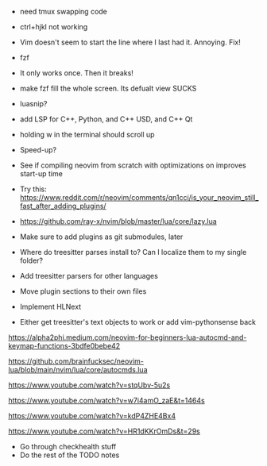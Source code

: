 - need tmux swapping code
- ctrl+hjkl not working
- Vim doesn't seem to start the line where I last had it. Annoying. Fix!
- fzf
 - It only works once. Then it breaks!
 - make fzf fill the whole screen. Its defualt view SUCKS
- luasnip?
- add LSP for C++, Python, and C++ USD, and C++ Qt
- holding w in the terminal should scroll up
- Speed-up?



- See if compiling neovim from scratch with optimizations on improves start-up time
 - Try this: https://www.reddit.com/r/neovim/comments/qn1cci/is_your_neovim_still_fast_after_adding_plugins/
 - https://github.com/ray-x/nvim/blob/master/lua/core/lazy.lua



- Make sure to add plugins as git submodules, later

- Where do treesitter parses install to? Can I localize them to my single folder?
- Add treesitter parsers for other languages
- Move plugin sections to their own files

- Implement HLNext

- Either get treesitter's text objects to work or add vim-pythonsense back


https://alpha2phi.medium.com/neovim-for-beginners-lua-autocmd-and-keymap-functions-3bdfe0bebe42

https://github.com/brainfucksec/neovim-lua/blob/main/nvim/lua/core/autocmds.lua

https://www.youtube.com/watch?v=stqUbv-5u2s

https://www.youtube.com/watch?v=w7i4amO_zaE&t=1464s

https://www.youtube.com/watch?v=kdP4ZHE4Bx4

https://www.youtube.com/watch?v=HR1dKKrOmDs&t=29s


- Go through checkhealth stuff
- Do the rest of the TODO notes
